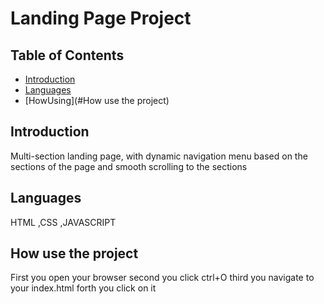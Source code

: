 # Landing Page Project

## Table of Contents

* [Introduction](#introduction)
* [Languages](#languages)
* [HowUsing](#How use the project)

## Introduction

Multi-section landing page, with dynamic navigation menu based on the sections of the page and smooth scrolling to the sections

## Languages

HTML ,CSS ,JAVASCRIPT

## How use the project
First you open your browser second you click ctrl+O third you navigate to your index.html forth you click on it


